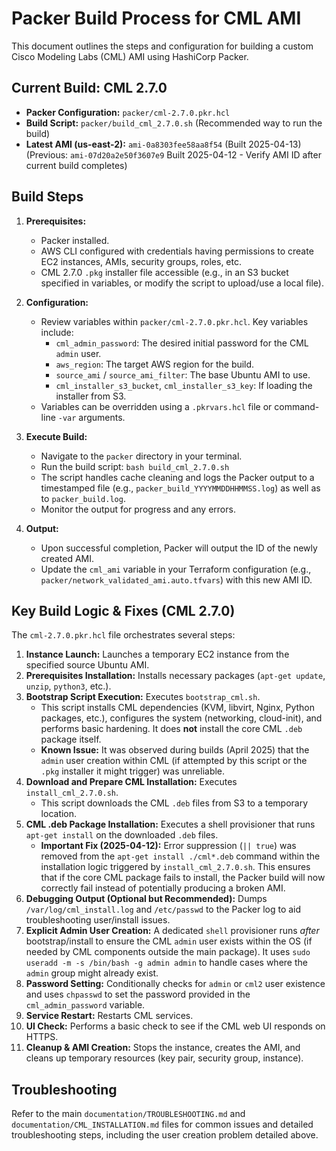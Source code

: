 # Packer Build Process for CML AMI

This document outlines the steps and configuration for building a custom Cisco Modeling Labs (CML) AMI using HashiCorp Packer.

## Current Build: CML 2.7.0

*   **Packer Configuration:** `packer/cml-2.7.0.pkr.hcl`
*   **Build Script:** `packer/build_cml_2.7.0.sh` (Recommended way to run the build)
*   **Latest AMI (us-east-2):** `ami-0a8303fee58aa8f54` (Built 2025-04-13) (Previous: `ami-07d20a2e50f3607e9` Built 2025-04-12 - Verify AMI ID after current build completes)

## Build Steps

1.  **Prerequisites:**
    *   Packer installed.
    *   AWS CLI configured with credentials having permissions to create EC2 instances, AMIs, security groups, roles, etc.
    *   CML 2.7.0 `.pkg` installer file accessible (e.g., in an S3 bucket specified in variables, or modify the script to upload/use a local file).

2.  **Configuration:**
    *   Review variables within `packer/cml-2.7.0.pkr.hcl`. Key variables include:
        *   `cml_admin_password`: The desired initial password for the CML `admin` user.
        *   `aws_region`: The target AWS region for the build.
        *   `source_ami` / `source_ami_filter`: The base Ubuntu AMI to use.
        *   `cml_installer_s3_bucket`, `cml_installer_s3_key`: If loading the installer from S3.
    *   Variables can be overridden using a `.pkrvars.hcl` file or command-line `-var` arguments.

3.  **Execute Build:**
    *   Navigate to the `packer` directory in your terminal.
    *   Run the build script: `bash build_cml_2.7.0.sh`
    *   The script handles cache cleaning and logs the Packer output to a timestamped file (e.g., `packer_build_YYYYMMDDHHMMSS.log`) as well as to `packer_build.log`.
    *   Monitor the output for progress and any errors.

4.  **Output:**
    *   Upon successful completion, Packer will output the ID of the newly created AMI.
    *   Update the `cml_ami` variable in your Terraform configuration (e.g., `packer/network_validated_ami.auto.tfvars`) with this new AMI ID.

## Key Build Logic & Fixes (CML 2.7.0)

The `cml-2.7.0.pkr.hcl` file orchestrates several steps:

1.  **Instance Launch:** Launches a temporary EC2 instance from the specified source Ubuntu AMI.
2.  **Prerequisites Installation:** Installs necessary packages (`apt-get update`, `unzip`, `python3`, etc.).
3.  **Bootstrap Script Execution:** Executes `bootstrap_cml.sh`.
    *   This script installs CML dependencies (KVM, libvirt, Nginx, Python packages, etc.), configures the system (networking, cloud-init), and performs basic hardening. It does **not** install the core CML `.deb` package itself.
    *   **Known Issue:** It was observed during builds (April 2025) that the `admin` user creation within CML (if attempted by this script or the `.pkg` installer it might trigger) was unreliable.
4.  **Download and Prepare CML Installation:** Executes `install_cml_2.7.0.sh`.
    *   This script downloads the CML `.deb` files from S3 to a temporary location.
5.  **CML .deb Package Installation:** Executes a shell provisioner that runs `apt-get install` on the downloaded `.deb` files.
    *   **Important Fix (2025-04-12):** Error suppression (`|| true`) was removed from the `apt-get install ./cml*.deb` command within the installation logic triggered by `install_cml_2.7.0.sh`. This ensures that if the core CML package fails to install, the Packer build will now correctly fail instead of potentially producing a broken AMI.
6.  **Debugging Output (Optional but Recommended):** Dumps `/var/log/cml_install.log` and `/etc/passwd` to the Packer log to aid troubleshooting user/install issues.
7.  **Explicit Admin User Creation:** A dedicated `shell` provisioner runs *after* bootstrap/install to ensure the CML `admin` user exists within the OS (if needed by CML components outside the main package). It uses `sudo useradd -m -s /bin/bash -g admin admin` to handle cases where the `admin` group might already exist.
8.  **Password Setting:** Conditionally checks for `admin` or `cml2` user existence and uses `chpasswd` to set the password provided in the `cml_admin_password` variable.
9.  **Service Restart:** Restarts CML services.
10. **UI Check:** Performs a basic check to see if the CML web UI responds on HTTPS.
11. **Cleanup & AMI Creation:** Stops the instance, creates the AMI, and cleans up temporary resources (key pair, security group, instance).

## Troubleshooting

Refer to the main `documentation/TROUBLESHOOTING.md` and `documentation/CML_INSTALLATION.md` files for common issues and detailed troubleshooting steps, including the user creation problem detailed above.
